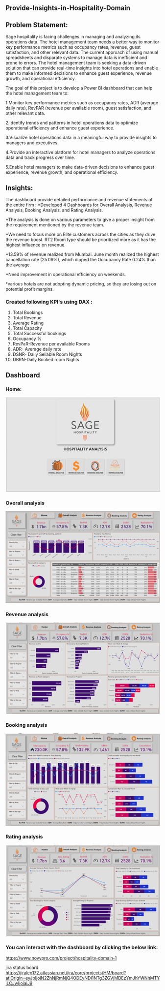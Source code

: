 ## Provide-Insights-in-Hospitality-Domain

## Problem Statement: 

Sage hospitality is facing challenges in managing and analyzing its operations data. The hotel management team needs a better way to monitor key performance metrics such as occupancy rates, revenue, guest satisfaction, and other relevant data. The current approach of using manual spreadsheets and disparate systems to manage data is inefficient and prone to errors. The hotel management team is seeking a data-driven solution that can provide real-time insights into hotel operations and enable them to make informed decisions to enhance guest experience, revenue growth, and operational efficiency.

The goal of this project is to develop a Power BI dashboard that can help the hotel management team to:

1.Monitor key performance metrics such as occupancy rates, ADR (average daily rate), RevPAR (revenue per available room), guest satisfaction, and other relevant data.

2.Identify trends and patterns in hotel operations data to optimize operational efficiency and enhance guest experience.

3.Visualize hotel operations data in a meaningful way to provide insights to managers and executives.


4.Provide an interactive platform for hotel managers to analyze operations data and track progress over time.


5.Enable hotel managers to make data-driven decisions to enhance guest experience, revenue growth, and operational efficiency.

## Insights:

The dashboard provide detailed performance and revenue statements of the entire firm :
*Developed 4 Dashboards for Overall Analysis, Revenue Analysis, Booking Analysis, and Rating Analysis.

*The analysis is done on various parameters to give a proper insight from the requirement mentioned by the revenue team. 

*We need to focus more on Elite customers across the cities as they drive the revenue boost. RT2 Room type should be prioritized more as it has the highest influence on revenue.

*13.59% of revenue realized from Mumbai. June month realized the highest cancellation rate (25.09%), which dipped the Occupancy Rate 0.24% than the average.

*Need improvement in operational efficiency on weekends.

*various hotels are not adopting dynamic pricing, so they are losing out on potential profit margins.


### Created following KPI's using DAX :

1. Total Bookings
2. Total Revenue
3. Average Rating
4. Total Capacity
5. Total Successful bookings
6. Occupancy %
7. RevPaR-Revenue per available Rooms
8. ADR- Average daily rate
9. DSNR- Daily Sellable Room Nights
10. DBRN-Daily Booked room Nights



## Dashboard

### Home:
![Home](https://github.com/leo7736/Power_BI_Project/blob/main/Hospitality%20Domain/images/Hospitality_dashboard%20-%20Power%20BI%20Desktop%2007-Mar-23%2010_31_11%20PM%20(2).png)

### Overall analysis
![Home](https://github.com/leo7736/Power_BI_Project/blob/main/Hospitality%20Domain/images/Hospitality_dashboard%20-%20Power%20BI%20Desktop%2007-Mar-23%2010_31_48%20PM%20(2).png)

### Revenue analysis
![Home](https://github.com/leo7736/Power_BI_Project/blob/main/Hospitality%20Domain/images/Hospitality_dashboard%20-%20Power%20BI%20Desktop%2007-Mar-23%2010_32_16%20PM%20(2).png)

### Booking analysis
![Home](https://github.com/leo7736/Power_BI_Project/blob/main/Hospitality%20Domain/images/Hospitality_dashboard%20-%20Power%20BI%20Desktop%2007-Mar-23%2010_32_26%20PM%20(2).png)

### Rating analysis
![Home](https://github.com/leo7736/Power_BI_Project/blob/main/Hospitality%20Domain/images/Hospitality_dashboard%20-%20Power%20BI%20Desktop%2007-Mar-23%2010_32_49%20PM%20(2).png)

### You can interact with the dashboard by clicking the below link:
 https://www.novypro.com/project/hospitality-domain-1
 
 jira status board:
https://jiraleo172.atlassian.net/jira/core/projects/HM/board?atlOrigin=eyJpIjoiN2ZhNjRmNjQ4ODEyNDI1NTg3ZGVjMDEzYmJhYWNhMTYiLCJwIjoiaiJ9
